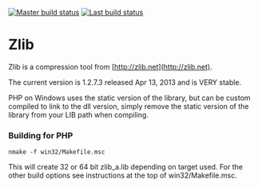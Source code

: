 [![Master build status](https://ci.appveyor.com/api/projects/status/uv1r1uitw6nrpgty/branch/master)](https://ci.appveyor.com/project/nathanaeljones/zlib/branch/master)
[![Last build status](https://ci.appveyor.com/api/projects/status/uv1r1uitw6nrpgty)](https://ci.appveyor.com/project/nathanaeljones/zlib)


# Zlib

Zlib is a compression tool from [http://zlib.net](http://zlib.net).

The current version is 1.2.7.3 released Apr 13, 2013 and is VERY stable.

PHP on Windows uses the static version of the library, but can be custom
compiled to link to the dll version, simply remove the static version of the
library from your LIB path when compiling.

### Building for PHP


    nmake -f win32/Makefile.msc

This will create 32 or 64 bit zlib_a.lib depending on target used. For the other build options see instructions at the top of win32/Makefile.msc.

